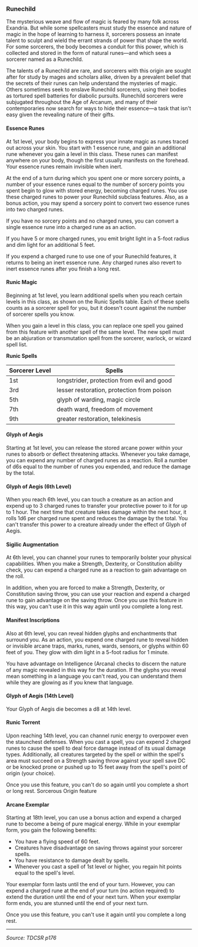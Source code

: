 ### Runechild

The mysterious weave and flow of magic is feared by many folk across Exandria. But while some spellcasters must study the essence and nature of magic in the hope of learning to harness it, sorcerers possess an innate talent to sculpt and wield the errant strands of power that shape the world. For some sorcerers, the body becomes a conduit for this power, which is collected and stored in the form of natural runes—and which sees a sorcerer named as a Runechild.

The talents of a Runechild are rare, and sorcerers with this origin are sought after for study by mages and scholars alike, driven by a prevalent belief that the secrets of their runes can help understand the mysteries of magic. Others sometimes seek to enslave Runechild sorcerers, using their bodies as tortured spell batteries for diabolic pursuits. Runechild sorcerers were subjugated throughout the Age of Arcanum, and many of their contemporaries now search for ways to hide their essence—a task that isn't easy given the revealing nature of their gifts.

#### Essence Runes

At 1st level, your body begins to express your innate magic as runes traced out across your skin. You start with 1 essence rune, and gain an additional rune whenever you gain a level in this class. These runes can manifest anywhere on your body, though the first usually manifests on the forehead. Your essence runes remain invisible when inert.

At the end of a turn during which you spent one or more sorcery points, a number of your essence runes equal to the number of sorcery points you spent begin to glow with stored energy, becoming charged runes. You use these charged runes to power your Runechild subclass features. Also, as a bonus action, you may spend a sorcery point to convert two essence runes into two charged runes.

If you have no sorcery points and no charged runes, you can convert a single essence rune into a charged rune as an action.

If you have 5 or more charged runes, you emit bright light in a 5-foot radius and dim light for an additional 5 feet.

If you expend a charged rune to use one of your Runechild features, it returns to being an inert essence rune. Any charged runes also revert to inert essence runes after you finish a long rest.

#### Runic Magic

Beginning at 1st level, you learn additional spells when you reach certain levels in this class, as shown on the Runic Spells table. Each of these spells counts as a sorcerer spell for you, but it doesn't count against the number of sorcerer spells you know.

When you gain a level in this class, you can replace one spell you gained from this feature with another spell of the same level. The new spell must be an abjuration or transmutation spell from the sorcerer, warlock, or wizard spell list.

**Runic Spells**

| Sorcerer Level | Spells                                     |
| -------------- | ------------------------------------------ |
| 1st            | longstrider, protection from evil and good |
| 3rd            | lesser restoration, protection from poison |
| 5th            | glyph of warding, magic circle             |
| 7th            | death ward, freedom of movement            |
| 9th            | greater restoration, telekinesis           |

#### Glyph of Aegis

Starting at 1st level, you can release the stored arcane power within your runes to absorb or deflect threatening attacks. Whenever you take damage, you can expend any number of charged runes as a reaction. Roll a number of d6s equal to the number of runes you expended, and reduce the damage by the total.

#### Glyph of Aegis (6th Level)

When you reach 6th level, you can touch a creature as an action and expend up to 3 charged runes to transfer your protective power to it for up to 1 hour. The next time that creature takes damage within the next hour, it rolls 1d6 per charged rune spent and reduces the damage by the total. You can't transfer this power to a creature already under the effect of Glyph of Aegis.

#### Sigilic Augmentation

At 6th level, you can channel your runes to temporarily bolster your physical capabilities. When you make a Strength, Dexterity, or Constitution ability check, you can expend a charged rune as a reaction to gain advantage on the roll.

In addition, when you are forced to make a Strength, Dexterity, or Constitution saving throw, you can use your reaction and expend a charged rune to gain advantage on the saving throw. Once you use this feature in this way, you can't use it in this way again until you complete a long rest.

#### Manifest Inscriptions

Also at 6th level, you can reveal hidden glyphs and enchantments that surround you. As an action, you expend one charged rune to reveal hidden or invisible arcane traps, marks, runes, wards, sensors, or glyphs within 60 feet of you. They glow with dim light in a 5-foot radius for 1 minute.

You have advantage on Intelligence (Arcana) checks to discern the nature of any magic revealed in this way for the duration. If the glyphs you reveal mean something in a language you can't read, you can understand them while they are glowing as if you knew that language.

#### Glyph of Aegis (14th Level)

Your Glyph of Aegis die becomes a d8 at 14th level.

#### Runic Torrent

Upon reaching 14th level, you can channel runic energy to overpower even the staunchest defenses. When you cast a spell, you can expend 2 charged runes to cause the spell to deal force damage instead of its usual damage types. Additionally, all creatures targeted by the spell or within the spell's area must succeed on a Strength saving throw against your spell save DC or be knocked prone or pushed up to 15 feet away from the spell's point of origin (your choice).

Once you use this feature, you can't do so again until you complete a short or long rest.
Sorcerous Origin feature

#### Arcane Exemplar

Starting at 18th level, you can use a bonus action and expend a charged rune to become a being of pure magical energy. While in your exemplar form, you gain the following benefits:

- You have a flying speed of 60 feet.
- Creatures have disadvantage on saving throws against your sorcerer spells.
- You have resistance to damage dealt by spells.
- Whenever you cast a spell of 1st level or higher, you regain hit points equal to the spell's level.

Your exemplar form lasts until the end of your turn. However, you can expend a charged rune at the end of your turn (no action required) to extend the duration until the end of your next turn. When your exemplar form ends, you are stunned until the end of your next turn.

Once you use this feature, you can't use it again until you complete a long rest.

---

*Source: TDCSR p176*
